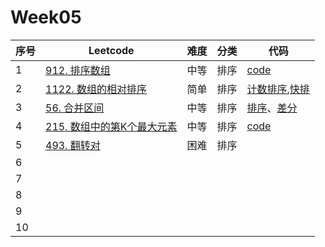 # Week05

| 序号 | Leetcode                                                     | 难度 | 分类 | 代码                                                         |
| ---- | ------------------------------------------------------------ | ---- | ---- | ------------------------------------------------------------ |
| 1    | [912. 排序数组](https://leetcode.cn/problems/sort-an-array/) | 中等 | 排序 | [code](https://github.com/zhj6422/LeetcodeHomework/blob/main/week05%E6%8E%92%E5%BA%8F%E3%80%81BFS%E3%80%81DFS/912.%20%E6%8E%92%E5%BA%8F%E6%95%B0%E7%BB%84.java) |
| 2    | [1122. 数组的相对排序](https://leetcode.cn/problems/relative-sort-array/) | 简单 | 排序 | [计数排序](https://github.com/zhj6422/LeetcodeHomework/blob/main/week05%E6%8E%92%E5%BA%8F%E3%80%81BFS%E3%80%81DFS/1122.%20%E6%95%B0%E7%BB%84%E7%9A%84%E7%9B%B8%E5%AF%B9%E6%8E%92%E5%BA%8F%EF%BC%88%E8%AE%A1%E6%95%B0%E6%8E%92%E5%BA%8F%EF%BC%89.java),[快排](https://github.com/zhj6422/LeetcodeHomework/blob/main/week05%E6%8E%92%E5%BA%8F%E3%80%81BFS%E3%80%81DFS/1122.%20%E6%95%B0%E7%BB%84%E7%9A%84%E7%9B%B8%E5%AF%B9%E6%8E%92%E5%BA%8F%EF%BC%88%E4%BF%AE%E6%94%B9sort%E5%BF%AB%E6%8E%92%EF%BC%89.java) |
| 3    | [56. 合并区间](https://leetcode.cn/problems/merge-intervals/) | 中等 | 排序 | [排序](https://github.com/zhj6422/LeetcodeHomework/blob/main/week05%E6%8E%92%E5%BA%8F%E3%80%81BFS%E3%80%81DFS/56.%20%E5%90%88%E5%B9%B6%E5%8C%BA%E9%97%B4%EF%BC%88%E6%8E%92%E5%BA%8F%EF%BC%89.java)、[差分](https://github.com/zhj6422/LeetcodeHomework/blob/main/week05%E6%8E%92%E5%BA%8F%E3%80%81BFS%E3%80%81DFS/56.%20%E5%90%88%E5%B9%B6%E5%8C%BA%E9%97%B4%EF%BC%88%E5%B7%AE%E5%88%86%EF%BC%89.java) |
| 4    | [215. 数组中的第K个最大元素](https://leetcode.cn/problems/kth-largest-element-in-an-array/) | 中等 | 排序 | [code](https://github.com/zhj6422/LeetcodeHomework/blob/main/week05%E6%8E%92%E5%BA%8F%E3%80%81BFS%E3%80%81DFS/215.%20%E6%95%B0%E7%BB%84%E4%B8%AD%E7%9A%84%E7%AC%ACK%E4%B8%AA%E6%9C%80%E5%A4%A7%E5%85%83%E7%B4%A0.java) |
| 5    | [493. 翻转对](https://leetcode.cn/problems/reverse-pairs/)   | 困难 | 排序 |                                                              |
| 6    |                                                              |      |      |                                                              |
| 7    |                                                              |      |      |                                                              |
| 8    |                                                              |      |      |                                                              |
| 9    |                                                              |      |      |                                                              |
| 10   |                                                              |      |      |                                                              |

